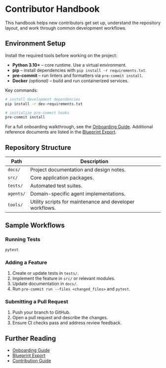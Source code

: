 # Contributor Handbook

This handbook helps new contributors get set up, understand the repository layout, and work through common development workflows.

## Environment Setup

Install the required tools before working on the project:

- **Python 3.10+** – core runtime. Use a virtual environment.
- **pip** – install dependencies with `pip install -r requirements.txt`.
- **pre-commit** – run linters and formatters via `pre-commit install`.
- **Docker** *(optional)* – build and run containerized services.

Key commands:

```bash
# install development dependencies
pip install -r dev-requirements.txt

# initialize pre-commit hooks
pre-commit install
```

For a full onboarding walkthrough, see the [Onboarding Guide](onboarding_guide.md). Additional reference documents are listed in the [Blueprint Export](BLUEPRINT_EXPORT.md).

## Repository Structure

| Path | Description |
|------|-------------|
| `docs/` | Project documentation and design notes. |
| `src/` | Core application packages. |
| `tests/` | Automated test suites. |
| `agents/` | Domain-specific agent implementations. |
| `tools/` | Utility scripts for maintenance and developer workflows. |

## Sample Workflows

### Running Tests

```bash
pytest
```

### Adding a Feature

1. Create or update tests in `tests/`.
2. Implement the feature in `src/` or relevant modules.
3. Update documentation in `docs/`.
4. Run `pre-commit run --files <changed_files>` and `pytest`.

### Submitting a Pull Request

1. Push your branch to GitHub.
2. Open a pull request and describe the changes.
3. Ensure CI checks pass and address review feedback.

## Further Reading

- [Onboarding Guide](onboarding_guide.md)
- [Blueprint Export](BLUEPRINT_EXPORT.md)
- [Contribution Guide](contribution_guide.md)
